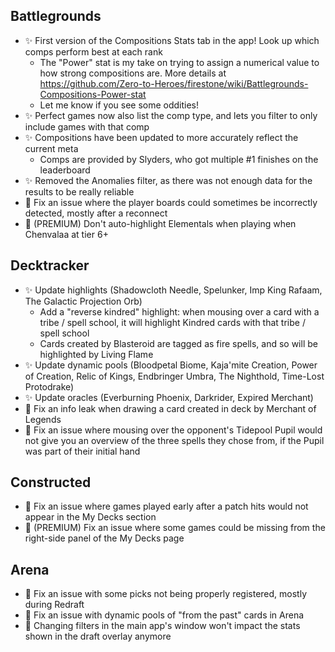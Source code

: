 ## Battlegrounds

-   ✨ First version of the Compositions Stats tab in the app! Look up which comps perform best at each rank
    -   The "Power" stat is my take on trying to assign a numerical value to how strong compositions are. More details at https://github.com/Zero-to-Heroes/firestone/wiki/Battlegrounds-Compositions-Power-stat
    -   Let me know if you see some oddities!
-   ✨ Perfect games now also list the comp type, and lets you filter to only include games with that comp
-   ✨ Compositions have been updated to more accurately reflect the current meta
    -   Comps are provided by Slyders, who got multiple #1 finishes on the leaderboard
-   ✨ Removed the Anomalies filter, as there was not enough data for the results to be really reliable
-   🐞 Fix an issue where the player boards could sometimes be incorrectly detected, mostly after a reconnect
-   🐞 (PREMIUM) Don't auto-highlight Elementals when playing when Chenvalaa at tier 6+

## Decktracker

-   ✨ Update highlights (Shadowcloth Needle, Spelunker, Imp King Rafaam, The Galactic Projection Orb)
    -   Add a "reverse kindred" highlight: when mousing over a card with a tribe / spell school, it will highlight Kindred cards with that tribe / spell school
    -   Cards created by Blasteroid are tagged as fire spells, and so will be highlighted by Living Flame
-   ✨ Update dynamic pools (Bloodpetal Biome, Kaja'mite Creation, Power of Creation, Relic of Kings, Endbringer Umbra, The Nighthold, Time-Lost Protodrake)
-   ✨ Update oracles (Everburning Phoenix, Darkrider, Expired Merchant)
-   🐞 Fix an info leak when drawing a card created in deck by Merchant of Legends
-   🐞 Fix an issue where mousing over the opponent's Tidepool Pupil would not give you an overview of the three spells they chose from, if the Pupil was part of their initial hand

## Constructed

-   🐞 Fix an issue where games played early after a patch hits would not appear in the My Decks section
-   🐞 (PREMIUM) Fix an issue where some games could be missing from the right-side panel of the My Decks page

## Arena

-   🐞 Fix an issue with some picks not being properly registered, mostly during Redraft
-   🐞 Fix an issue with dynamic pools of "from the past" cards in Arena
-   🐞 Changing filters in the main app's window won't impact the stats shown in the draft overlay anymore
